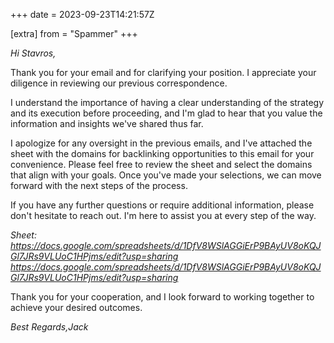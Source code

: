 +++
date = 2023-09-23T14:21:57Z

[extra]
from = "Spammer"
+++

*Hi Stavros,*

Thank you for your email and for clarifying your position. I appreciate
your diligence in reviewing our previous correspondence.

I understand the importance of having a clear understanding of the strategy
and its execution before proceeding, and I'm glad to hear that you value
the information and insights we've shared thus far.

I apologize for any oversight in the previous emails, and I've attached the
sheet with the domains for backlinking opportunities to this email for your
convenience. Please feel free to review the sheet and select the domains
that align with your goals. Once you've made your selections, we can move
forward with the next steps of the process.

If you have any further questions or require additional information, please
don't hesitate to reach out. I'm here to assist you at every step of the
way.

*Sheet: https://docs.google.com/spreadsheets/d/1DfV8WSlAGGiErP9BAyUV8oKQJGl7JRs9VLUoC1HPjms/edit?usp=sharing
<https://docs.google.com/spreadsheets/d/1DfV8WSlAGGiErP9BAyUV8oKQJGl7JRs9VLUoC1HPjms/edit?usp=sharing>*

Thank you for your cooperation, and I look forward to working together to
achieve your desired outcomes.

*Best Regards,Jack*
